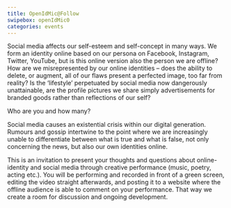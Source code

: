 ```yaml
---
title: OpenIdMic@Follow
swipebox: openIdMic0
categories: events
---
```

Social media affects our self-esteem and self-concept in many ways. We form an identity online based on our persona on Facebook, Instagram, Twitter, YouTube, but is this online version also the person we are offline? How are we misrepresented by our online identities &#8211; does the ability to delete, or augment, all of our flaws present a perfected image, too far from reality? Is the ‘lifestyle’ perpetuated by social media now dangerously unattainable, are the profile pictures we share simply advertisements for branded goods rather than reflections of our self?

Who are you and how many?

Social media causes an existential crisis within our digital generation. Rumours and gossip intertwine to the point where we are increasingly unable to differentiate between what is true and what is false, not only concerning the news, but also our own identities online.

This is an invitation to present your thoughts and questions about online-identity and social media through creative performance (music, poetry, acting etc.). You will be performing and recorded in front of a green screen, editing the video straight afterwards, and posting it to a website where the offline audience is able to comment on your performance. That way we create a room for discussion and ongoing development.
